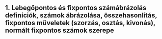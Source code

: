 ## 1. Lebegőpontos és fixpontos számábrázolás definíciók, számok ábrázolása, összehasonlítás, fixpontos műveletek (szorzás, osztás, kivonás), normált fixpontos számok szerepe
